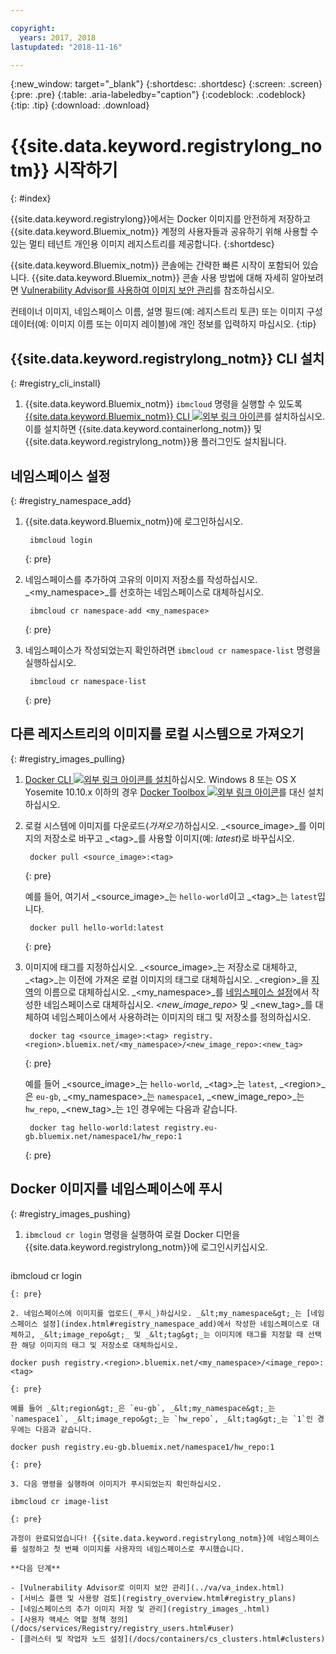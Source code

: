 ```yaml
---

copyright:
  years: 2017, 2018
lastupdated: "2018-11-16"

---
```


{:new_window: target="_blank"}
{:shortdesc: .shortdesc}
{:screen: .screen}
{:pre: .pre}
{:table: .aria-labeledby="caption"}
{:codeblock: .codeblock}
{:tip: .tip}
{:download: .download}

# {{site.data.keyword.registrylong_notm}} 시작하기
{: #index}

{{site.data.keyword.registrylong}}에서는 Docker 이미지를 안전하게 저장하고 {{site.data.keyword.Bluemix_notm}} 계정의 사용자들과 공유하기 위해 사용할 수 있는 멀티 테넌트 개인용 이미지 레지스트리를 제공합니다.
{:shortdesc}

{{site.data.keyword.Bluemix_notm}} 콘솔에는 간략한 빠른 시작이 포함되어 있습니다. {{site.data.keyword.Bluemix_notm}} 콘솔 사용 방법에 대해 자세히 알아보려면 [Vulnerability Advisor를 사용하여 이미지 보안 관리](/docs/services/va/va_index.html)를 참조하십시오.

컨테이너 이미지, 네임스페이스 이름, 설명 필드(예: 레지스트리 토큰) 또는 이미지 구성 데이터(예: 이미지 이름 또는 이미지 레이블)에 개인 정보를 입력하지 마십시오.
{:tip}

## {{site.data.keyword.registrylong_notm}} CLI 설치
{: #registry_cli_install}

1. {{site.data.keyword.Bluemix_notm}} `ibmcloud` 명령을 실행할 수 있도록 [{{site.data.keyword.Bluemix_notm}} CLI ![외부 링크 아이콘](../../icons/launch-glyph.svg "외부 링크 아이콘")](http://clis.ng.bluemix.net/ui/home.html)를 설치하십시오. 이를 설치하면 {{site.data.keyword.containerlong_notm}} 및 {{site.data.keyword.registrylong_notm}}용 플러그인도 설치됩니다.

## 네임스페이스 설정
{: #registry_namespace_add}

1. {{site.data.keyword.Bluemix_notm}}에 로그인하십시오.

   ```
    ibmcloud login
   ```
   {: pre}

2. 네임스페이스를 추가하여 고유의 이미지 저장소를 작성하십시오. _&lt;my_namespace&gt;_를 선호하는 네임스페이스로 대체하십시오.

   ```
    ibmcloud cr namespace-add <my_namespace>
   ```
   {: pre}

3. 네임스페이스가 작성되었는지 확인하려면 `ibmcloud cr namespace-list` 명령을 실행하십시오.

   ```
    ibmcloud cr namespace-list
   ```
   {: pre}

## 다른 레지스트리의 이미지를 로컬 시스템으로 가져오기
{: #registry_images_pulling}

1. [Docker CLI ![외부 링크 아이콘](../../icons/launch-glyph.svg "외부 링크 아이콘")를 설치](https://www.docker.com/community-edition#/download)하십시오. Windows 8 또는 OS X Yosemite 10.10.x 이하의 경우 [Docker Toolbox ![외부 링크 아이콘](../../icons/launch-glyph.svg "외부 링크 아이콘")](https://docs.docker.com/toolbox/)를 대신 설치하십시오.

2. 로컬 시스템에 이미지를 다운로드(_가져오기_)하십시오. _&lt;source_image&gt;_를 이미지의 저장소로 바꾸고 _&lt;tag&gt;_를 사용할 이미지(예: _latest_)로 바꾸십시오.

   ```
    docker pull <source_image>:<tag>
   ```
   {: pre}

   예를 들어, 여기서 _&lt;source_image&gt;_는 `hello-world`이고 _&lt;tag&gt;_는 `latest`입니다.

   ```
    docker pull hello-world:latest
   ```
   {: pre}

3. 이미지에 태그를 지정하십시오. _&lt;source_image&gt;_는 저장소로 대체하고, _&lt;tag&gt;_는
이전에 가져온 로컬 이미지의 태그로 대체하십시오. _&lt;region&gt;_을 [지역](registry_overview.html#registry_regions)의 이름으로 대체하십시오. _&lt;my_namespace&gt;_를 [네임스페이스 설정](index.html#registry_namespace_add)에서 작성한 네임스페이스로 대체하십시오. _&lt;new_image_repo&gt;_ 및 _&lt;new_tag&gt;_를 대체하여
네임스페이스에서 사용하려는 이미지의 태그 및 저장소를 정의하십시오.

   ```
    docker tag <source_image>:<tag> registry.<region>.bluemix.net/<my_namespace>/<new_image_repo>:<new_tag>
   ```
   {: pre}

   예를 들어 _&lt;source_image&gt;_는 `hello-world`, _&lt;tag&gt;_는 `latest`, _&lt;region&gt;_은 `eu-gb`, _&lt;my_namespace&gt;_는 `namespace1`, _&lt;new_image_repo&gt;_는 `hw_repo`, _&lt;new_tag&gt;_는 `1`인 경우에는 다음과 같습니다.

   ```
    docker tag hello-world:latest registry.eu-gb.bluemix.net/namespace1/hw_repo:1
   ```
   {: pre}

## Docker 이미지를 네임스페이스에 푸시
{: #registry_images_pushing}

1. `ibmcloud cr login` 명령을 실행하여 로컬 Docker 디먼을 {{site.data.keyword.registrylong_notm}}에 로그인시키십시오.

   ```
  ibmcloud cr login
   ```
   {: pre}

2. 네임스페이스에 이미지를 업로드(_푸시_)하십시오. _&lt;my_namespace&gt;_는 [네임스페이스 설정](index.html#registry_namespace_add)에서 작성한 네임스페이스로 대체하고, _&lt;image_repo&gt;_ 및 _&lt;tag&gt;_는 이미지에 태그를 지정할 때 선택한 해당 이미지의 태그 및 저장소로 대체하십시오.

   ```
    docker push registry.<region>.bluemix.net/<my_namespace>/<image_repo>:<tag>
   ```
   {: pre}

   예를 들어 _&lt;region&gt;_은 `eu-gb`, _&lt;my_namespace&gt;_는 `namespace1`, _&lt;image_repo&gt;_는 `hw_repo`, _&lt;tag&gt;_는 `1`인 경우에는 다음과 같습니다.

   ```
    docker push registry.eu-gb.bluemix.net/namespace1/hw_repo:1
   ```
   {: pre}

3. 다음 명령을 실행하여 이미지가 푸시되었는지 확인하십시오.

   ```
    ibmcloud cr image-list
   ```
   {: pre}

과정이 완료되었습니다! {{site.data.keyword.registrylong_notm}}에 네임스페이스를 설정하고 첫 번째 이미지를 사용자의 네임스페이스로 푸시했습니다.

**다음 단계**

- [Vulnerability Advisor로 이미지 보안 관리](../va/va_index.html)
- [서비스 플랜 및 사용량 검토](registry_overview.html#registry_plans)
- [네임스페이스의 추가 이미지 저장 및 관리](registry_images_.html)
- [사용자 액세스 역할 정책 정의](/docs/services/Registry/registry_users.html#user)
- [클러스터 및 작업자 노드 설정](/docs/containers/cs_clusters.html#clusters)
